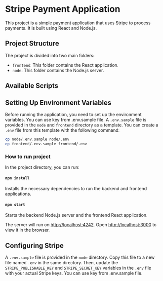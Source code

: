 # Stripe Payment Application

This project is a simple payment application that uses Stripe to process payments. It is built using React and Node.js.

## Project Structure

The project is divided into two main folders:

- `frontend`: This folder contains the React application.
- `node`: This folder contains the Node.js server.

## Available Scripts

## Setting Up Environment Variables

Before running the application, you need to set up the environment variables. You can use key from .env.sample file. A `.env.sample` file is provided in the `node` and `frontend` directory as a template. You can create a `.env` file from this template with the following command:

```bash
cp node/.env.sample node/.env
cp frontend/.env.sample frontend/.env
```

### How to run project

In the project directory, you can run:

#### `npm install`

Installs the necessary dependencies to run the backend and frontend applications.

#### `npm start`

Starts the backend Node.js server and the frontend React application.

The server will run on [http://localhost:4242](http://localhost:4242).
Open [http://localhost:3000](http://localhost:3000) to view it in the browser.


## Configuring Stripe

A `.env.sample` file is provided in the `node` directory. Copy this file to a new file named `.env` in the same directory. Then, update the `STRIPE_PUBLISHABLE_KEY` and `STRIPE_SECRET_KEY` variables in the `.env` file with your actual Stripe keys. You can use key from .env.sample file.


